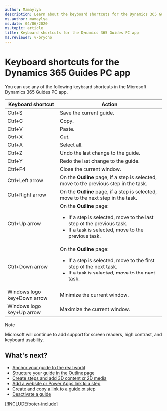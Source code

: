 ```yaml
---
author: Mamaylya
description: Learn about the keyboard shortcuts for the Dynamics 365 Guides PC app.
ms.author: mamaylya
ms.date: 04/06/2020
ms.topic: article
title: Keyboard shortcuts for the Dynamics 365 Guides PC app
ms.reviewer: v-brycho
---
```


# Keyboard shortcuts for the Dynamics 365 Guides PC app

You can use any of the following keyboard shortcuts in the Microsoft Dynamics 365 Guides PC app.

| Keyboard shortcut | Action |
|---|---|
| Ctrl+S | Save the current guide. |
| Ctrl+C | Copy. |
| Ctrl+V | Paste. |
| Ctrl+X | Cut. |
| Ctrl+A | Select all. |
| Ctrl+Z | Undo the last change to the guide. |
| Ctrl+Y | Redo the last change to the guide. |
| Ctrl+F4 | Close the current window. |
| Ctrl+Left arrow | On the **Outline** page, if a step is selected, move to the previous step in the task. |
| Ctrl+Right arrow | On the **Outline** page, if a step is selected, move to the next step in the task.|
| Ctrl+Up arrow | On the **Outline** page:<ul><li>If a step is selected, move to the last step of the previous task.</li><li>If a task is selected, move to the previous task.</li></ul>|
| Ctrl+Down arrow | On the **Outline** page:<ul><li>If a step is selected, move to the first step of the next task.</li><li>If a task is selected, move to the next task.</li></ul>|
| Windows logo key+Down arrow | Minimize the current window. |
| Windows logo key+Up arrow | Maximize the current window. |

> [!NOTE]
> Microsoft will continue to add support for screen readers, high contrast, and keyboard usability.

## What's next?

- [Anchor your guide to the real world](anchor.md)
- [Structure your guide in the Outline page](structure-guide.md)
- [Create steps and add 3D content or 2D media](/mr-docs/guides/pc-app-step-editor-overview)
- [Add a website or Power Apps link to a step](pc-app-website-powerapps-link.md)
- [Create and copy a link to a guide or step](pc-app-copy-link-guide-step.md)
- [Deactivate a guide](pc-app-deactivate-guide.md)


[!INCLUDE[footer-include](../includes/footer-banner.md)]